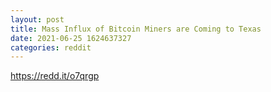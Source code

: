 ```yaml
--- 
layout: post 
title: Mass Influx of Bitcoin Miners are Coming to Texas 
date: 2021-06-25 1624637327 
categories: reddit 
--- 
```

https://redd.it/o7qrgp